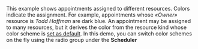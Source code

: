 This example shows appointments assigned to&nbsp;different resources. Colors indicate the assignment. For example, appointments whose _&laquo;Owner&raquo;_ resource is _Todd Hoffman_ are dark blue. An&nbsp;appointment may be&nbsp;assigned to&nbsp;many resources, but it&nbsp;derives the color from the resource kind whose color scheme&nbsp;is [set as&nbsp;default][0]. In&nbsp;this demo, you can switch color schemes on&nbsp;the fly using the radio group under the **Scheduler**

[0]: /Documentation/ApiReference/UI_Components/dxScheduler/Configuration/resources/#useColorAsDefault